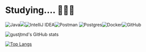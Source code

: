 # Studying.... 👩🏻‍💻

![Java](https://img.shields.io/badge/java-%23ED8B00.svg?style=for-the-badge&logo=openjdk&logoColor=white)<img src="https://img.shields.io/badge/spring-%236DB33F.svg?style=for-the-badge&logo=spring&logoColor=white">![IntelliJ IDEA](https://img.shields.io/badge/IntelliJIDEA-000000.svg?style=for-the-badge&logo=intellij-idea&logoColor=white)![Postman](https://img.shields.io/badge/Postman-FF6C37?style=for-the-badge&logo=postman&logoColor=white)
![Postgres](https://img.shields.io/badge/postgres-%23316192.svg?style=for-the-badge&logo=postgresql&logoColor=white)![Docker](https://img.shields.io/badge/docker-%230db7ed.svg?style=for-the-badge&logo=docker&logoColor=white)![GitHub](https://img.shields.io/badge/github-%23121011.svg?style=for-the-badge&logo=github&logoColor=white)


![gustjtmd's GitHub stats](https://github-readme-stats.vercel.app/api?username=gustjtmd&show_icons=true&theme=radical)


[![Top Langs](https://github-readme-stats.vercel.app/api/top-langs/?username=gustjtmd&langs_count=10&layout=compact)]()
